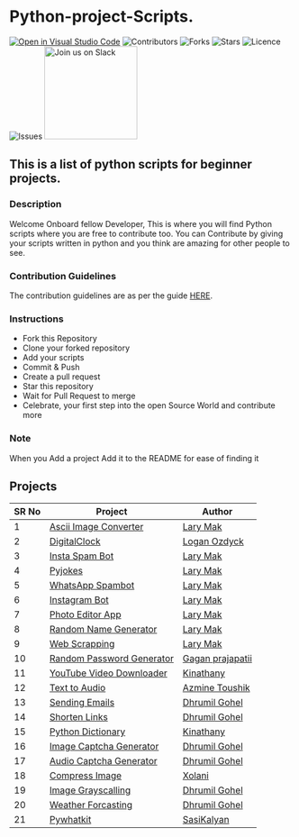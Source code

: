 # Python-project-Scripts.

[![Open in Visual Studio Code](https://open.vscode.dev/badges/open-in-vscode.svg)](https://open.vscode.dev/larymak/Python-project-Scripts)
![Contributors](https://img.shields.io/github/contributors/larymak/Python-project-Scripts?style=plastic)
![Forks](https://img.shields.io/github/forks/larymak/Python-project-Scripts)
![Stars](https://img.shields.io/github/stars/larymak/Python-project-Scripts)
![Licence](https://img.shields.io/github/license/larymak/Python-project-Scripts)
![Issues](https://img.shields.io/github/issues/larymak/Python-project-Scripts)
<a href="https://join.slack.com/t/ngc-goz8665/shared_invite/zt-r01kumfq-dQUT3c95BxEP_fnk4yJFfQ">
<img alt="Join us on Slack" src="https://raw.githubusercontent.com/netlify/netlify-cms/master/website/static/img/slack.png" width="165"/>
</a>

## This is a list of python scripts for beginner projects.

### Description

Welcome Onboard fellow Developer, This is where you will find Python scripts where you are free to contribute too.
You can Contribute by giving your scripts written in python and you think are amazing for other people to see.

### Contribution Guidelines

The contribution guidelines are as per the guide [HERE](https://github.com/larymak/Python-project-Scripts/blob/main/CONTRIBUTING.md).

### Instructions

- Fork this Repository
- Clone your forked repository
- Add your scripts
- Commit & Push
- Create a pull request
- Star this repository
- Wait for Pull Request to merge
- Celebrate, your first step into the open Source World and contribute more

### Note

When you Add a project Add it to the README for ease of finding it

## Projects

SR No   | Project | Author  
--- | --- | ---
1 | [Ascii Image Converter](https://github.com/larymak/Python-project-Scripts/tree/master/image-ascii) | [Lary Mak](https://github.com/larymak)
2 | [DigitalClock](https://github.com/larymak/Python-project-Scripts/tree/main/DigitalClock) | [Logan Ozdyck](https://github.com/ozdyck3)
3 | [Insta Spam Bot](https://github.com/larymak/Python-project-Scripts/tree/main/InstaSpamBot) | [Lary Mak](https://github.com/larymak)
4 | [Pyjokes](https://github.com/larymak/Python-project-Scripts/tree/master/pyjokes) | [Lary Mak](https://github.com/larymak)
5 | [WhatsApp Spambot](https://github.com/larymak/Python-project-Scripts/tree/master/whatsapp-spam) | [Lary Mak](https://github.com/larymak)
6 | [Instagram Bot](https://github.com/larymak/Python-project-Scripts/tree/main/InstagramBot) | [Lary Mak](https://github.com/larymak)
7 | [Photo Editor App](https://github.com/larymak/Python-project-Scripts/tree/master/photo%20editor)| [Lary Mak](https://github.com/larymak)
8 | [Random Name Generator](https://github.com/larymak/Python-project-Scripts/tree/main/RandomNameGen) | [Lary Mak](https://github.com/larymak)
9 | [Web Scrapping](https://github.com/larymak/Python-project-Scripts/tree/main/WebScraping) | [Lary Mak](https://github.com/larymak)
10 | [Random Password Generator](https://github.com/larymak/Python-project-Scripts/tree/main/RandomPassword) | [Gagan prajapatii](https://github.com/Gagan1111)
11 | [YouTube Video Downloader](https://github.com/larymak/Python-project-Scripts/tree/main/YoutubeDownloader) | [Kinathany](https://github.com/jkinathan)
12 | [Text to Audio](https://github.com/larymak/Python-project-Scripts/tree/main/texttoaudio) | [Azmine Toushik](https://github.com/azminewasi)
13 | [Sending Emails](https://github.com/larymak/Python-project-Scripts/tree/main/Sending-Emails) | [Dhrumil Gohel](https://github.com/Dhrumil-Zion)
14 | [Shorten Links](https://github.com/larymak/Python-project-Scripts/tree/main/ShortenLinks) | [Dhrumil Gohel](https://github.com/Dhrumil-Zion)
15 | [Python Dictionary](https://github.com/larymak/Python-project-Scripts/tree/main/PYDICTIONARY) | [Kinathany](https://github.com/jkinathan)
16 | [Image Captcha Generator](https://github.com/larymak/Python-project-Scripts/tree/main/Image%20Captcha%20Generator) | [Dhrumil Gohel](https://github.com/Dhrumil-Zion)
17 | [Audio Captcha Generator](https://github.com/larymak/Python-project-Scripts/tree/main/Audio%20Captcha%20Generator)| [Dhrumil Gohel](https://github.com/Dhrumil-Zion)
18 | [Compress Image](https://github.com/larymak/Python-project-Scripts/tree/main/Compress%20Image)| [Xolani](https://github.com/xolanigumbi)
19 | [Image Grayscalling](https://github.com/larymak/Python-project-Scripts/tree/main/Image%20Grayscalling)| [Dhrumil Gohel](https://github.com/Dhrumil-Zion)
20 | [Weather Forcasting](https://github.com/larymak/Python-project-Scripts/tree/main/Weather%20Forcasting) | [Dhrumil Gohel](https://github.com/Dhrumil-Zion)
21 | [Pywhatkit](https://github.com/larymak/Python-project-Scripts/tree/main/pywhatkit) | [SasiKalyan](https://github.com/KanakamSasikalyan)